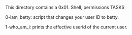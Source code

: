 This directory contains a 0x01. Shell, permissions TASKS

0-iam_betty: script that changes your user ID to betty.

1-who_am_i: prints the effective userid of the current user.